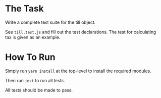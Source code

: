 # The Task

Write a complete test suite for the till object.

See `till.test.js` and fill out the test declarations. The test for calculating tax is given as an example.


# How To Run

Simply run `yarn install` at the top-level to install the required modules.

Then run `jest` to run all tests.

All tests should be made to pass.
